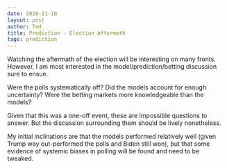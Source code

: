```yaml
---
date: 2020-11-10
layout: post
author: Ted
title: Prediction - Election Aftermath
tags: prediction
---
```

Watching the aftermath of the election will be interesting on many fronts. However, I am most interested in the model/prediction/betting discussion sure to ensue.

Were the polls systematically off? Did the models account for enough uncertainty? Were the betting markets more knowledgeable than the models?

Given that this was a one-off event, these are impossible questions to answer. But the discussion surrounding them should be lively nonetheless. 

My initial inclinations are that the models performed relatively well (given Trump way out-performed the polls and Biden still won), but that some evidence of systemic biases in polling will be found and need to be tweaked. 

